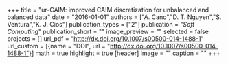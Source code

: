 +++
title = "ur-CAIM: improved CAIM discretization for unbalanced and balanced data"
date = "2016-01-01"
authors = ["A. Cano","D. T. Nguyen","S. Ventura","K. J. Cios"]
publication_types = ["2"]
publication = "_Soft Computing_"
publication_short = ""
image_preview = ""
selected = false
projects = []
url_pdf = "http://dx.doi.org/10.1007/s00500-014-1488-1"
url_custom = [{name = "DOI", url = "http://dx.doi.org/10.1007/s00500-014-1488-1"}]
math = true
highlight = true
[header]
image = ""
caption = ""
+++

